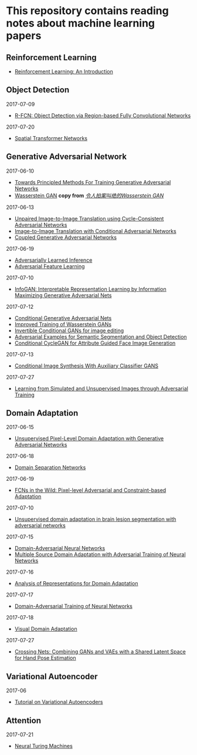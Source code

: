 # This repository contains reading notes about machine learning papers

## Reinforcement Learning

* [Reinforcement Learning: An Introduction](RL/basical/Reinforcement%20Learning%20An%20Introduction.md)

## Object Detection

2017-07-09

* [R-FCN: Object Detection via Region-based Fully Convolutional Networks](detection/R_FCN.md)

2017-07-20

* [Spatial Transformer Networks](detection/Spatial_Transformer_Networks.md)

## Generative Adversarial Network

2017-06-10

* [Towards Principled Methods For Training Generative Adversarial Networks](gan/Towards_Principled_Methods_For_Training_Generative_Adversarial_Networks.md)
* [Wasserstein GAN](gan/Wasserstein_GAN.md) **copy from** *[令人拍案叫绝的Wasserstein GAN](https://zhuanlan.zhihu.com/p/25071913?columnSlug=f00cb0979b57ab6d7f70e287b0cba55d)*

2017-06-13

* [Unpaired Image-to-Image Translation using Cycle-Consistent Adversarial Networks](gan/Unpaired_Image-to-Image_Translation_using_Cycle-Consistent_Adversarial_Networks.md)
* [Image-to-Image Translation with Conditional Adversarial Networks](gan/Image-to-Image_Translation_with_Conditional_Adversarial_Networks.md)
* [Coupled Generative Adversarial Networks](gan/Coupled_Generative_Adversarial_Networks.md)

2017-06-19

* [Adversarially Learned Inference](gan/Adversarially_Learned_Inference.md)
* [Adversarial Feature Learning](gan/Adversarial_Feature_Learning.md)

2017-07-10

* [InfoGAN: Interpretable Representation Learning by Information Maximizing Generative Adversarial Nets](gan/InfoGAN_Interpretable_epresentation_Learning_by_Information_Maximizing_Generative_Adversarial_Nets.md)

2017-07-12

* [Conditional Generative Adversarial Nets](gan/Conditional_Generative_Adversarial_Nets.md)
* [Improved Training of Wasserstein GANs](gan/Improved_Training_of_Wasserstein_GANs.md)
* [Invertible Conditional GANs for image editing](gan/Invertible_Conditional_GANs_for_image_editing.md)
* [Adversarial Examples for Semantic Segmentation and Object Detection](gan/Adversarial_Examples_for_Semantic_Segmentation_and_Object_Detection.md)
* [Conditional CycleGAN for Attribute Guided Face Image Generation](gan/Conditional_CycleGAN_for_Attribute_Guided_Face_Image_Generation.md)

2017-07-13

* [Conditional Image Synthesis With Auxiliary Classifier GANS](gan/Conditional_Image_Synthesis_With_Auxiliary_Classifier_GANS.md)

2017-07-27

* [Learning from Simulated and Unsupervised Images through Adversarial Training](gan/Learning_from_Simulated_and_Unsupervised_Images_through_Adversarial_Training.md)

## Domain Adaptation

2017-06-15

* [Unsupervised Pixel-Level Domain Adaptation with Generative Adversarial Networks](da/Unsupervised_Pixel-Level_Domain_Adaptation_with_Generative_Adversarial_Networks.md)

2017-06-18

* [Domain Separation Networks](da/Domain_Separation_Networks.md)

2017-06-19

* [FCNs in the Wild: Pixel-level Adversarial and Constraint-based Adaptation](da/FCNs_in_the_Wild_Pixel-level_Adversarial_and_Constraint-based_Adaptation.md)

2017-07-10

* [Unsupervised domain adaptation in brain lesion segmentation with adversarial networks](da/Unsupervised_domain_adaptation_in_brain_lesion_segmentation_with_adversarial_networks.md)

2017-07-15

* [Domain-Adversarial Neural Networks](da/Domain-Adversarial_Neural_Networks.md)
* [Multiple Source Domain Adaptation with Adversarial Training of Neural Networks](da/Multiple_Source_Domain_Adaptation_with_Adversarial_Training_of_Neural_Networks.md)

2017-07-16

* [Analysis of Representations for Domain Adaptation](da/Analysis_of_Representations_for_Domain_Adaptation.md)

2017-07-17

* [Domain-Adversarial Training of Neural Networks](da/Domain-Adversarial_Training_of_Neural_Networks.md)

2017-07-18

* [Visual Domain Adaptation](da/visual_domain_adaptation.md)

2017-07-27

* [Crossing Nets: Combining GANs and VAEs with a Shared Latent Space for Hand Pose Estimation](da/Crossing_Nets_Combining_GANs_and_VAEs_with_a_Shared_Latent_Space_for_Hand_Pose_Estimation.md)

## Variational Autoencoder

2017-06

* [Tutorial on Variational Autoencoders](vae/Tutorial_on_Variational_Autoencoders.md)

## Attention

2017-07-21

* [Neural Turing Machines](attention/Neural_Turing_Machines.md)
